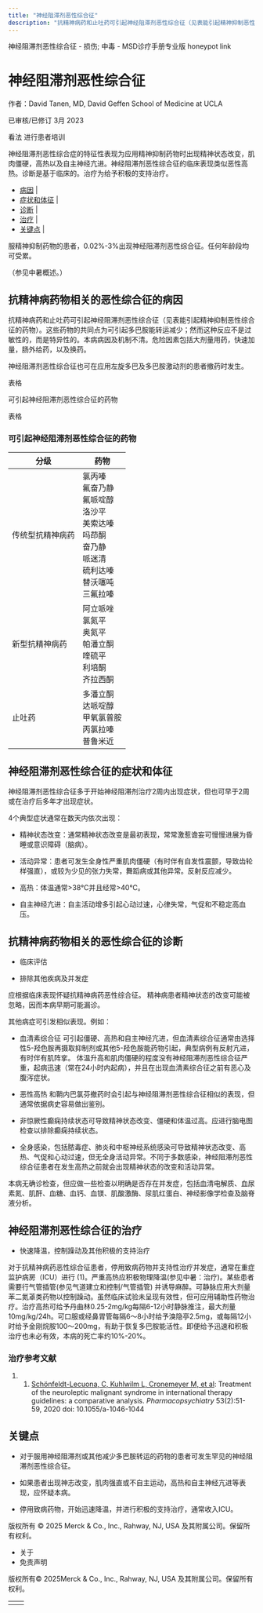 ```yaml
---
title: "神经阻滞剂恶性综合征"
description: "抗精神病药和止吐药可引起神经阻滞剂恶性综合征（见表能引起精神抑制恶性综合征的药物）。这些药物的共同点为可引起多巴胺能转运减少；然而这种反应不是过敏性的，而是特异性的。本病病因及机制不清。危险因素包括大剂量用药，快速加量，肠外给药，以及换药。"
---
```


﻿神经阻滞剂恶性综合征 \- 损伤; 中毒 \- MSD诊疗手册专业版 honeypot link

# 神经阻滞剂恶性综合征

作者：David Tanen, MD, David Geffen School of Medicine at UCLA

已审核/已修订 3月 2023

看法 进行患者培训

神经阻滞剂恶性综合症的特征性表现为应用精神抑制药物时出现精神状态改变，肌肉僵硬，高热以及自主神经亢进。神经阻滞剂恶性综合征的临床表现类似恶性高热。诊断是基于临床的。治疗为给予积极的支持治疗。

- [病因](#病因_v1114527_zh) \|
- [症状和体征](#症状和体征_v1114580_zh) \|
- [诊断](#诊断_v1114593_zh) \|
- [治疗](#治疗_v1114614_zh) \|
- [关键点](#关键点_v11561061_zh) \|

服精神抑制药物的患者，0.02%-3%出现神经阻滞剂恶性综合征。任何年龄段均可受累。

（参见中暑概述。）

## 抗精神病药物相关的恶性综合征的病因

抗精神病药和止吐药可引起神经阻滞剂恶性综合征（见表能引起精神抑制恶性综合征的药物）。这些药物的共同点为可引起多巴胺能转运减少；然而这种反应不是过敏性的，而是特异性的。本病病因及机制不清。危险因素包括大剂量用药，快速加量，肠外给药，以及换药。

神经阻滞剂恶性综合征也可在应用左旋多巴及多巴胺激动剂的患者撤药时发生。

表格

可引起神经阻滞剂恶性综合征的药物

表格

### 可引起神经阻滞剂恶性综合征的药物

| 分级 | 药物 |
| --- | --- |
| 传统型抗精神病药 | 氯丙嗪<br>氟奋乃静<br>氟哌啶醇<br>洛沙平<br>美索达嗪<br>吗茚酮<br>奋乃静<br>哌迷清<br>硫利达嗪<br>替沃噻吨<br>三氟拉嗪 |
| 新型抗精神病药 | 阿立哌唑<br>氯氮平<br>奥氮平<br>帕潘立酮<br>喹硫平<br>利培酮<br>齐拉西酮 |
| 止吐药 | 多潘立酮<br>达哌啶醇<br>甲氧氯普胺<br>丙氯拉嗪<br>普鲁米近 |

## 神经阻滞剂恶性综合征的症状和体征

神经阻滞剂恶性综合征多于开始神经阻滞剂治疗2周内出现症状，但也可早于2周或在治疗后多年才出现症状。

4个典型症状通常在数天内依次出现：

- 精神状态改变：通常精神状态改变是最初表现，常常激惹谵妄可慢慢进展为昏睡或意识障碍（脑病）。

- 活动异常：患者可发生全身性严重肌肉僵硬（有时伴有自发性震颤，导致齿轮样强直），或较为少见的张力失常，舞蹈病或其他异常。反射反应减少。

- 高热：体温通常>38°C并且经常>40°C。

- 自主神经亢进：自主活动增多引起心动过速，心律失常，气促和不稳定高血压。


## 抗精神病药物相关的恶性综合征的诊断

- 临床评估

- 排除其他疾病及并发症


应根据临床表现怀疑抗精神病药恶性综合征。 精神病患者精神状态的改变可能被忽略，因而本病早期可能漏诊。

其他病症可引发相似表现。例如：

- 血清素综合征 可引起僵硬、高热和自主神经亢进，但血清素综合征通常由选择性5-羟色胺再摄取抑制剂或其他5-羟色胺能药物引起，典型病例有反射亢进，有时伴有肌阵挛。 体温升高和肌肉僵硬的程度没有神经阻滞剂恶性综合征严重，起病迅速（常在24小时内起病），并且在出现血清素综合征之前有恶心及腹泻症状。

- 恶性高热 和鞘内巴氯芬撤药时会引起与神经阻滞剂恶性综合征相似的表现，但通常依据病史容易做出鉴别。

- 非惊厥性癫痫持续状态可导致精神状态改变、僵硬和体温过高。应进行脑电图检查以排除癫痫持续状态。

- 全身感染，包括脓毒症、肺炎和中枢神经系统感染可导致精神状态改变、高热、气促和心动过速，但无全身活动异常。不同于多数感染，神经阻滞剂恶性综合征患者在发生高热之前就会出现精神状态的改变和活动异常。


本病无确诊检查，但应做一些检查以明确是否存在并发症，包括血清电解质、血尿素氮、肌酐、血糖、血钙、血镁、肌酸激酶、尿肌红蛋白、神经影像学检查及脑脊液分析。

## 神经阻滞剂恶性综合征的治疗

- 快速降温，控制躁动及其他积极的支持治疗


对于抗精神病药恶性综合征患者，停用致病药物并支持性治疗并发症，通常在重症监护病房（ICU）进行 (1)。严重高热应积极物理降温(参见中暑：治疗)。某些患者需要行气管插管(参见气道建立和控制/气管插管) 并诱导麻醉。可静脉应用大剂量苯二氮䓬类药物以控制躁动。虽然临床试验未呈现有效性，但可应用辅助性药物治疗。治疗高热可给予丹曲林0.25-2mg/kg每隔6-12小时静脉推注，最大剂量10mg/kg/24h。可口服或经鼻胃管每隔6～8小时给予溴隐亭2.5mg，或每隔12小时给予金刚烷胺100～200mg，有助于恢复多巴胺能活性。即便给予迅速和积极治疗也未必有效，本病的死亡率约10%-20%。

### 治疗参考文献

1. 1. [Schönfeldt-Lecuona, C, Kuhlwilm L, Cronemeyer M, et al](https://pubmed.ncbi.nlm.nih.gov/31820427/): Treatment of the neuroleptic malignant syndrome in international therapy guidelines: a comparative analysis. _Pharmacopsychiatry_ 53(2):51-59, 2020 doi: 10.1055/a-1046-1044


## 关键点

- 对于服用神经阻滞剂或其他减少多巴胺转运的药物的患者可发生罕见的神经阻滞剂恶性综合征。

- 如果患者出现神志改变，肌肉强直或不自主运动，高热和自主神经亢进等表现，应怀疑本病。

- 停用致病药物，开始迅速降温，并进行积极的支持治疗，通常收入ICU。




版权所有 © 2025
Merck & Co., Inc., Rahway, NJ, USA 及其附属公司。保留所有权利。

- 关于
- 免责声明

版权所有© 2025Merck & Co., Inc., Rahway, NJ, USA 及其附属公司。保留所有权利。

|     |     |
| --- | --- |
|  |  |